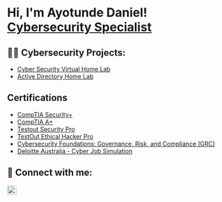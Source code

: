 <h1>Hi, I'm Ayotunde Daniel! <br/><a href="https://www.linkedin.com/in/ayotundedaniel/">Cybersecurity Specialist</a>

<h2>👨‍💻 Cybersecurity Projects:</h2>

  - [Cyber Security Virtual Home Lab]()
  - [Active Directory Home Lab](https://github.com/Cyberdan01/ActiveDirectoryLab)

<h2>Certifications</h2>

 - [CompTIA Security+](https://certification.testout.com/verifycert/6-2C6-VLTPDC)
 - [CompTIA A+](https://certification.testout.com/verifycert/6-2C6-VLTPDC)
 - [Testout Security Pro](https://certification.testout.com/verifycert/6-2C6-VLTPDC)
 - [TestOut Ethical Hacker Pro](https://certification.testout.com/verifycert/6-2C6-VMPH34)
 - [Cybersecurity Foundations: Governance, Risk, and Compliance (GRC)](https://www.linkedin.com/learning/certificates/6e345375db9423d6bbbe1d495e438441e8172a62eabadbf461182a211dc31161)
 - [Deloitte Australia - Cyber Job Simulation](https://forage-uploads-prod.s3.amazonaws.com/completion-certificates/9PBTqmSxAf6zZTseP/E9pA6qsdbeyEkp3ti_9PBTqmSxAf6zZTseP_cpkad2NPimzdGwXze_1750191271895_completion_certificate.pdf)
  


<h2> 🤳 Connect with me:</h2>

[<img align="left" alt="Ayotundedaniel | LinkedIn" width="22px" src="https://cdn.jsdelivr.net/npm/simple-icons@v3/icons/linkedin.svg" />][linkedin]

[linkedin]: https://linkedin.com/in/Ayotundedaniel

<!--
**joshmadakor1/joshmadakor1** is a ✨ _special_ ✨ repository because its `README.md` (this file) appears on your GitHub profile.

Here are some ideas to get you started:

- 🔭 I’m currently working on ...
- 🌱 I’m currently learning ...
- 👯 I’m looking to collaborate on ...
- 🤔 I’m looking for help with ...
- 💬 Ask me about ...
- 📫 How to reach me: ...
- 😄 Pronouns: ...
- ⚡ Fun fact: ...
-->
